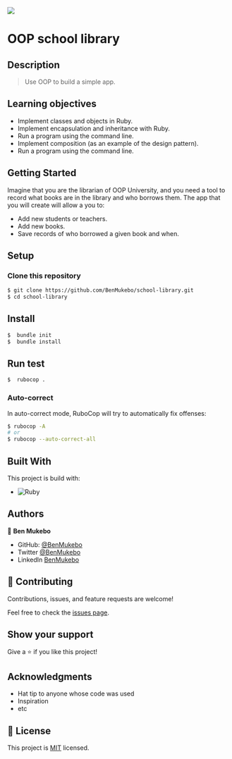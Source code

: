![](https://img.shields.io/badge/Microverse-blueviolet)

# OOP school library


## Description

> Use OOP to build a simple app.

## Learning objectives
- Implement classes and objects in Ruby.
- Implement encapsulation and inheritance with Ruby.
- Run a program using the command line.
- Implement composition (as an example of the design pattern).
- Run a program using the command line.


## Getting Started

Imagine that you are the librarian of OOP University, and you need a tool to record what books are in the library and who borrows them. The app that you will create will allow a you to:

- Add new students or teachers.
- Add new books.
- Save records of who borrowed a given book and when.


## Setup

### Clone this repository

```bash
$ git clone https://github.com/BenMukebo/school-library.git
$ cd school-library
```


## Install

```bash
$  bundle init
$  bundle install
```

## Run test

```bash
$  rubocop .
```
### Auto-correct

In auto-correct mode, RuboCop will try to automatically fix offenses:

```bash
$ rubocop -A
# or
$ rubocop --auto-correct-all
```

## Built With

This project is build with:

-  ![Ruby](https://img.shields.io/badge/-Ruby-000000?style=flat&logo=ruby&logoColor=red)

## Authors

👤 **Ben Mukebo**

- GitHub: [@BenMukebo](https://github.com/BenMukebo)
- Twitter [@BenMukebo](https://twitter.com/BenMukebo)
- LinkedIn [BenMukebo](https://www.linkedin.com/in/kasongo-mukebo-ben-591720205/)


## 🤝 Contributing

Contributions, issues, and feature requests are welcome!

Feel free to check the [issues page](https://github.com/BenMukebo/school-library/issues).

## Show your support

Give a ⭐️ if you like this project!

## Acknowledgments

- Hat tip to anyone whose code was used
- Inspiration
- etc

## 📝 License

This project is [MIT](./MIT.md) licensed.
